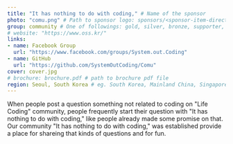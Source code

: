 ```yaml
---
title: "It has nothing to do with coding," # Name of the sponsor
photo: "comu.png" # Path to sponsor logo: sponsors/<sponsor-item-directory>/logo.png
group: community # One of followings: gold, silver, bronze, supporter, infra, record, videoi18n, swag, partner
# website: "https://www.oss.kr/"
links:
- name: Facebook Group
  url: "https://www.facebook.com/groups/System.out.Coding"
- name: GitHub
  url: "https://github.com/SystemOutCoding/Comu"
cover: cover.jpg
# brochure: brochure.pdf # path to brochure pdf file
region: Seoul, South Korea # eg. South Korea, Mainland China, Singapore, Hong Kong, Taiwan ...
---
```


When people post a question something not related to coding on "Life Coding" community, people frequently start their question with "It has nothing to do with coding," like people already made some promise on that.
Our community "It has nothing to do with coding," was established provide a place for shareing that kinds of questions and for fun.